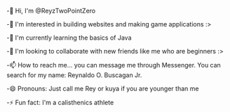 -👋 Hi, I'm @ReyzTwoPointZero

-👀 I'm interested in building websites and making game applications :>

-🌱 I'm currently learning the basics of Java

-💞️ I'm looking to collaborate with new friends like me who are beginners :>

-📫 How to reach me... you can message me through Messenger. You can search for my name: Reynaldo O. Buscagan Jr.

-😄 Pronouns: Just call me Rey or kuya if you are younger than me

-⚡ Fun fact: I'm a calisthenics athlete

<!---
ReyzTwoPointZero/ReyzTwoPointZero is a ✨ special ✨ repository because its `README.md` (this file) appears on your GitHub profile.
You can click the Preview link to take a look at your changes.
--->
